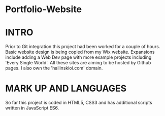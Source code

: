 # Portfolio-Website

# INTRO
Prior to Git integration this project had been worked for a couple of hours. Basic website design is being copied from my Wix website. 
Expansions include adding a Web Dev page with more example projects including 'Every Single World'. All these sites are aiming to be hosted by Github pages.
I also own the 'hallinskioi.com' domain.

# MARK UP AND LANGUAGES

So far this project is coded in HTML5, CSS3 and has additional scripts written in JavaScript ES6.
